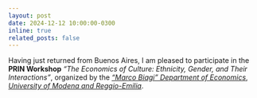 ```yaml
---
layout: post
date: 2024-12-12 10:00:00-0300
inline: true
related_posts: false
---
```


Having just returned from Buenos Aires, I am pleased to participate in the <b>PRIN Workshop</b> <i>“The Economics of Culture: Ethnicity, Gender, and Their Interactions”</i>, organized by the <i>[“Marco Biagi” Department of Economics](https://www.economia.unimore.it/en)</i>, <i>[University of Modena and Reggio-Emilia](https://www.unimore.it/en)</i>.